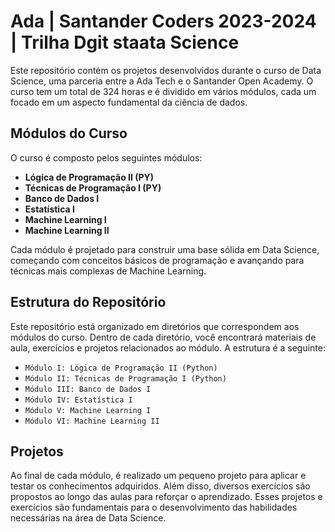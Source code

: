 # Ada | Santander Coders 2023-2024 | Trilha Dgit staata Science

Este repositório contém os projetos desenvolvidos durante o curso de Data Science, uma parceria entre a Ada Tech e o Santander Open Academy. O curso tem um total de 324 horas e é dividido em vários módulos, cada um focado em um aspecto fundamental da ciência de dados.

## Módulos do Curso

O curso é composto pelos seguintes módulos:

- **Lógica de Programação II (PY)**
- **Técnicas de Programação I (PY)**
- **Banco de Dados I**
- **Estatística I**
- **Machine Learning I**
- **Machine Learning II**

Cada módulo é projetado para construir uma base sólida em Data Science, começando com conceitos básicos de programação e avançando para técnicas mais complexas de Machine Learning.

## Estrutura do Repositório

Este repositório está organizado em diretórios que correspondem aos módulos do curso. Dentro de cada diretório, você encontrará materiais de aula, exercícios e projetos relacionados ao módulo. A estrutura é a seguinte:

- `Módulo I: Lógica de Programação II (Python)`
- `Módulo II: Técnicas de Programação I (Python)`
- `Módulo III: Banco de Dados I`
- `Módulo IV: Estatística I`
- `Módulo V: Machine Learning I`
- `Módulo VI: Machine Learning II`

## Projetos 

Ao final de cada módulo, é realizado um pequeno projeto para aplicar e testar os conhecimentos adquiridos. Além disso, diversos exercícios são propostos ao longo das aulas para reforçar o aprendizado. Esses projetos e exercícios são fundamentais para o desenvolvimento das habilidades necessárias na área de Data Science.



